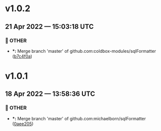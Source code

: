 # v1.0.2
## 21 Apr 2022 — 15:03:18 UTC

### 📝 OTHER

+ __\*:__ Merge branch 'master' of github.com:coldbox-modules/sqlFormatter
 ([b7c4f0a](https://github.com/michaelborn/sqlformatter/commit/b7c4f0a073c1449e0f328957cfeb032a3908afad))


# v1.0.1
## 18 Apr 2022 — 13:58:36 UTC

### 📝 OTHER

+ __\*:__ Merge branch 'master' of github.com:michaelborn/sqlFormatter
 ([0aee205](https://github.com/michaelborn/sqlformatter/commit/0aee205c27eb8557672da986fee81021d5cd8cd0))
